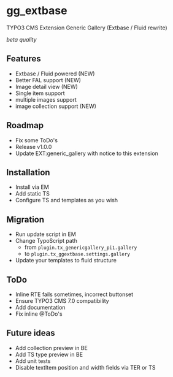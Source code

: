gg_extbase
==========

TYPO3 CMS Extension Generic Gallery (Extbase / Fluid rewrite)

_beta quality_


Features
--------

* Extbase / Fluid powered (NEW)
* Better FAL support (NEW)
* Image detail view (NEW)
* Single item support
* multiple images support
* image collection support (NEW)


Roadmap
-------

* Fix some ToDo's
* Release v1.0.0
* Update EXT:generic_gallery with notice to this extension


Installation
------------

* Install via EM
* Add static TS
* Configure TS and templates as you wish


Migration
---------

* Run update script in EM
* Change TypoScript path
	* from `plugin.tx_genericgallery_pi1.gallery`
	* to `plugin.tx_ggextbase.settings.gallery`
* Update your templates to fluid structure


ToDo
----
* Inline RTE fails sometimes, incorrect buttonset
* Ensure TYPO3 CMS 7.0 compatibility
* Add documentation
* Fix inline @ToDo's


Future ideas
------------

* Add collection preview in BE
* Add TS type preview in BE
* Add unit tests
* Disable textItem position and width fields via TER or TS
